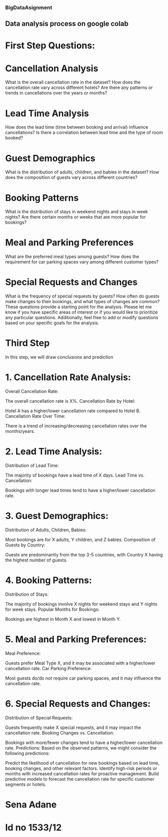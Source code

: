 ### BigDataAsignment
## Data analysis process on google colab
# First Step Questions:
# Cancellation Analysis

What is the overall cancellation rate in the dataset?
How does the cancellation rate vary across different hotels?
Are there any patterns or trends in cancellations over the years or months?
# Lead Time Analysis

How does the lead time (time between booking and arrival) influence cancellations?
Is there a correlation between lead time and the type of room booked?
# Guest Demographics

What is the distribution of adults, children, and babies in the dataset?
How does the composition of guests vary across different countries?
# Booking Patterns

What is the distribution of stays in weekend nights and stays in week nights?
Are there certain months or weeks that are more popular for bookings?
# Meal and Parking Preferences

What are the preferred meal types among guests?
How does the requirement for car parking spaces vary among different customer types?
# Special Requests and Changes

What is the frequency of special requests by guests?
How often do guests make changes to their bookings, and what types of changes are common?
These questions provide a starting point for the analysis. Please let me know if you have specific areas of interest or if you would like to prioritize any particular questions. Additionally, feel free to add or modify questions based on your specific goals for the analysis.

# Third Step
In this step, we will draw conclusions and prediction

# 1. Cancellation Rate Analysis:
Overall Cancellation Rate:

The overall cancellation rate is X%.
Cancellation Rate by Hotel:

Hotel A has a higher/lower cancellation rate compared to Hotel B.
Cancellation Rate Over Time:

There is a trend of increasing/decreasing cancellation rates over the months/years.
# 2. Lead Time Analysis:
Distribution of Lead Time:

The majority of bookings have a lead time of X days.
Lead Time vs. Cancellation:

Bookings with longer lead times tend to have a higher/lower cancellation rate.
# 3. Guest Demographics:
Distribution of Adults, Children, Babies:

Most bookings are for X adults, Y children, and Z babies.
Composition of Guests by Country:

Guests are predominantly from the top 3-5 countries, with Country X having the highest number of guests.
# 4. Booking Patterns:
Distribution of Stays:

The majority of bookings involve X nights for weekend stays and Y nights for week stays.
Popular Months for Bookings:

Bookings are highest in Month X and lowest in Month Y.
# 5. Meal and Parking Preferences:
Meal Preference:

Guests prefer Meal Type X, and it may be associated with a higher/lower cancellation rate.
Car Parking Preference:

Most guests do/do not require car parking spaces, and it may influence the cancellation rate.
# 6. Special Requests and Changes:
Distribution of Special Requests:

Guests frequently make X special requests, and it may impact the cancellation rate.
Booking Changes vs. Cancellation:

Bookings with more/fewer changes tend to have a higher/lower cancellation rate.
Predictions:
Based on the observed patterns, we might consider the following predictions:

Predict the likelihood of cancellation for new bookings based on lead time, booking changes, and other relevant factors.
Identify high-risk periods or months with increased cancellation rates for proactive management.
Build predictive models to forecast the cancellation rate for specific customer segments or hotels.

# Sena Adane
# Id no 1533/12

